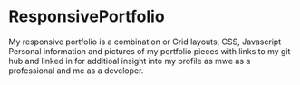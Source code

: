 # ResponsivePortfolio

My responsive portfolio is a combination or Grid layouts, CSS, Javascript
Personal information and pictures of my portfolio pieces with links to my git hub and linked in for additioal insight into my profile as mwe as a professional and me as a developer. 